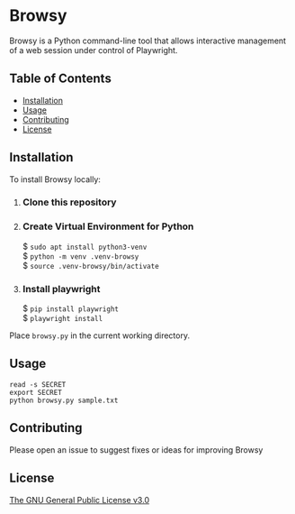 # Browsy

Browsy is a Python command-line tool that allows interactive management of a web session under control of Playwright.

## Table of Contents

- [Installation](#Installation)
- [Usage](#Usage)
- [Contributing](#Contributing)
- [License](#License)

## Installation

To install Browsy locally:

1. ### Clone this repository

2. ### Create Virtual Environment for Python
    $ `sudo apt install python3-venv`  
    $ `python -m venv .venv-browsy`  
    $ `source .venv-browsy/bin/activate`

3. ### Install playwright
    $ `pip install playwright`  
    $ `playwright install`  

Place `browsy.py` in the current working directory.

## Usage
`read -s SECRET`  
`export SECRET`  
`python browsy.py sample.txt`

## Contributing

Please open an issue to suggest fixes or ideas for improving Browsy

## License

[The GNU General Public License v3.0](https://www.gnu.org/licenses/gpl-3.0.en.html)

